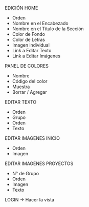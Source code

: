 EDICIÓN HOME
- Orden
- Nombre en el Encabezado
- Nombre en el Título de la Sección
- Color de Fondo
- Color de Letras
- Imagen individual
- Link a Editar Texto
- Link a Editar Imágenes

PANEL DE COLORES
- Nombre
- Código del color
- Muestra
- Borrar / Agregar

EDITAR TEXTO
- Orden
- Grupo
- Orden
- Texto

EDITAR IMAGENES INICIO
- Orden
- Imagen

EDITAR IMAGENES PROYECTOS
- N° de Grupo
- Orden
- Imagen
- Texto

LOGIN -> Hacer la vista
